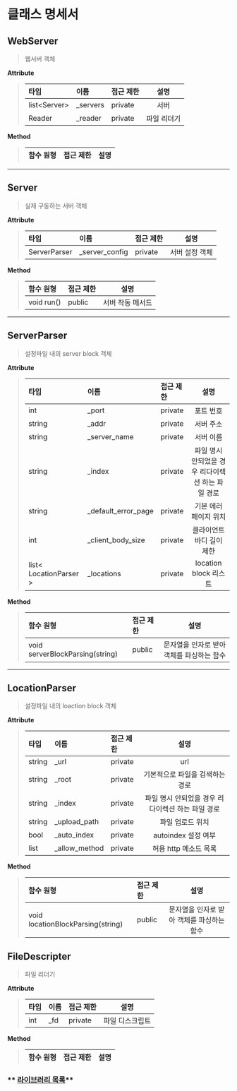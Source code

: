 # **클래스 명세서**

## **WebServer**
> 웹서버 객체

**Attribute**
> | 타입 | 이름 | 접근 제한 | 설명 |
> |:----------|:----------|:----------|:----------:|
> | list&#60;Server&#62; | _servers | private | 서버  |
> | Reader | _reader | private | 파일 리더기  |

**Method**
> | 함수 원형 | 접근 제한 | 설명 |
> |:----------|:----------|:----------:|

------------------------------------------

## **Server**
> 실제 구동하는 서버 객체

**Attribute**
> | 타입 | 이름 | 접근 제한 | 설명 |
> |:----------|:----------|:----------|:----------:|
> |  ServerParser  | _server_config | private | 서버 설정 객체  |

**Method**
> | 함수 원형 | 접근 제한 | 설명 |
> |:----------|:----------|:----------:|
> | void run() | public | 서버 작동 메서드 |

------------------------------------------

## **ServerParser**
> 설정파일 내의 server block 객체

**Attribute**
> | 타입 | 이름 | 접근 제한 | 설명 |
> |:----------|:----------|:----------|:----------:|
> | int | _port | private | 포트 번호 |
> | string | _addr | private | 서버 주소 |
> | string | _server_name | private | 서버 이름 |
> | string | _index | private | 파일 명시 안되었을 경우 리다이렉션 하는 파일 경로 |
> | string | _default_error_page | private | 기본 에러 페이지 위치 |
> | int | _client_body_size | private | 클라이언트 바디 길이 제한 |
> | list< LocationParser > | _locations | private | location block 리스트 |

**Method**
> | 함수 원형 | 접근 제한 | 설명 |
> |:----------|:----------|:----------:|
> | void serverBlockParsing(string) | public | 문자열을 인자로 받아 객체를 파싱하는 함수 |

------------------------------------------

## **LocationParser**
> 설정파일 내의 loaction block 객체

**Attribute**
> | 타입 | 이름 | 접근 제한 | 설명 |
> |:----------|:----------|:----------|:----------:|
> | string | _url | private | url |
> | string | _root | private | 기본적으로 파일을 검색하는 경로 |
> | string | _index | private | 파일 명시 안되었을 경우 리다이렉션 하는 파일 경로 |
> | string | _upload_path | private | 파일 업로드 위치 |
> | bool | _auto_index | private | autoindex 설정 여부 |
> | list<string> | _allow_method | private | 허용 http 메소드 목록 |

**Method**
> | 함수 원형 | 접근 제한 | 설명 |
> |:----------|:----------|:----------:|
> | void locationBlockParsing(string) | public | 문자열을 인자로 받아 객체를 파싱하는 함수 |


## **FileDescripter**
> 파일 리더기

**Attribute**
> | 타입 | 이름 | 접근 제한 | 설명 |
> |:----------|:----------|:----------|:----------:|
> | int | _fd | private | 파일 디스크립트  |

**Method**
> | 함수 원형 | 접근 제한 | 설명 |
> |:----------|:----------|:----------:|

### ** [라이브러리 목록](https://github.com/wkdtpgns5016/webserve/blob/main/docs/lib_function.md)** </br>